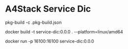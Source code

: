 # A4Stack Service Dic

pkg-build -c .pkg-build.json

docker build -t service-dic:0.0.0 . --platform=linux/amd64

docker run -p 16100:16100 service-dic:0.0.0
